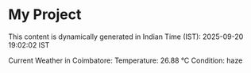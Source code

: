 # My Project

This content is dynamically generated in Indian Time (IST): 2025-09-20 19:02:02 IST


Current Weather in Coimbatore:
Temperature: 26.88 °C
Condition: haze
